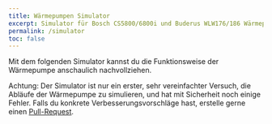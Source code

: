 ```yaml
---
title: Wärmepumpen Simulator
excerpt: Simulator für Bosch CS5800/6800i und Buderus WLW176/186 Wärmepumpen
permalink: /simulator
toc: false
---
```


Mit dem folgenden Simulator kannst du die Funktionsweise der Wärmepumpe anschaulich nachvollziehen.

Achtung: Der Simulator ist nur ein erster, sehr vereinfachter Versuch, die Abläufe der Wärmepumpe zu simulieren, und hat mit Sicherheit noch einige Fehler.
Falls du konkrete Verbesserungsvorschläge hast, erstelle gerne einen [Pull-Request](https://github.com/bosch-buderus-wp/bosch-buderus-wp.github.io/pulls).

<div id="heatpump-simulator"></div>

<link rel="stylesheet" href="{{ '/assets/css/heatpump-simulator.css' | relative_url }}">
<script src="https://cdn.jsdelivr.net/npm/d3@7.9.0/dist/d3.min.js"></script>
<script src="/assets/js/heatpump-simulator/engine/compute.js"></script>
<script src="/assets/js/heatpump-simulator/ui/controls.js"></script>
<script src="/assets/js/heatpump-simulator/ui/heating-curve.js"></script>
<script src="/assets/js/heatpump-simulator/ui/diagram.js"></script>
<script src="/assets/js/heatpump-simulator/ui/share.js"></script>
<script src="/assets/js/heatpump-simulator/heatpump-simulator.js"></script>
